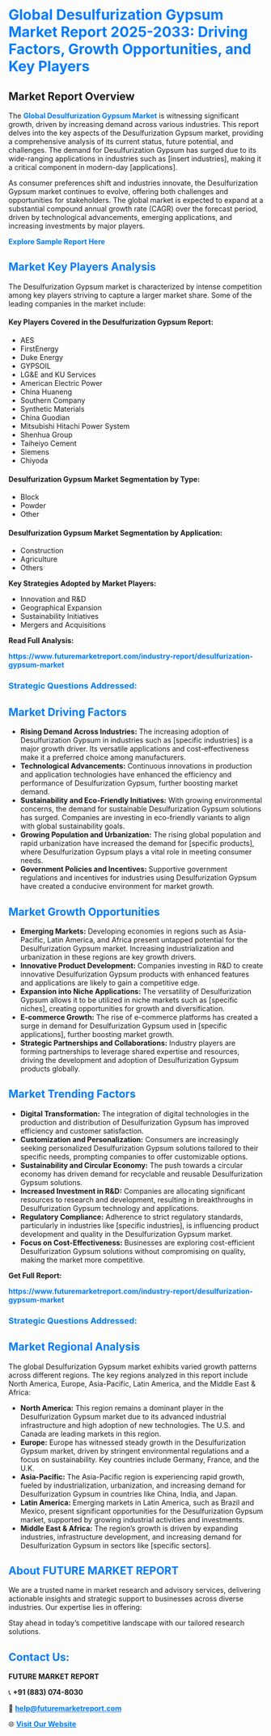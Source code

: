 <h1 style="color: #007BFF;">Global Desulfurization Gypsum Market Report 2025-2033: Driving Factors, Growth Opportunities, and Key Players</h1>

<section id="overview">
<h2>Market Report Overview</h2>
<p>The <a href="https://www.futuremarketreport.com/industry-report/desulfurization-gypsum-market" style="color: #007BFF; text-decoration: none;"><strong>Global Desulfurization Gypsum Market</strong></a> is witnessing significant growth, driven by increasing demand across various industries. This report delves into the key aspects of the Desulfurization Gypsum market, providing a comprehensive analysis of its current status, future potential, and challenges. The demand for Desulfurization Gypsum has surged due to its wide-ranging applications in industries such as [insert industries], making it a critical component in modern-day [applications].</p>
<p>As consumer preferences shift and industries innovate, the Desulfurization Gypsum market continues to evolve, offering both challenges and opportunities for stakeholders. The global market is expected to expand at a substantial compound annual growth rate (CAGR) over the forecast period, driven by technological advancements, emerging applications, and increasing investments by major players.</p>
</section>

<section id="overview">
<p><a href="https://www.futuremarketreport.com/request-sample/reportId=115148" style="color: #007BFF; text-decoration: none;"><strong>Explore Sample Report Here</strong></a></p>
</section>

<section id="key-players">
<h2 style="color: #007BFF;">Market Key Players Analysis</h2>
<p>The Desulfurization Gypsum market is characterized by intense competition among key players striving to capture a larger market share. Some of the leading companies in the market include:</p>
<h4>Key Players Covered in the Desulfurization Gypsum Report:</h4>
<ul><li>AES</li><li>FirstEnergy</li><li>Duke Energy</li><li>GYPSOIL</li><li>LG&amp;E and KU Services</li><li>American Electric Power</li><li>China Huaneng</li><li>Southern Company</li><li>Synthetic Materials</li><li>China Guodian</li><li>Mitsubishi Hitachi Power System</li><li>Shenhua Group</li><li>Taiheiyo Cement</li><li>Siemens</li><li>Chiyoda</li></ul>
<h4>Desulfurization Gypsum Market Segmentation by Type:</h4>
<ul><li>Block</li><li>Powder</li><li>Other</li></ul>

<h4>Desulfurization Gypsum Market Segmentation by Application:</h4>
<ul><li>Construction</li><li>Agriculture</li><li>Others</li></ul>
<p><strong>Key Strategies Adopted by Market Players:</strong></p>
<ul>
<li>Innovation and R&D</li>
<li>Geographical Expansion</li>
<li>Sustainability Initiatives</li>
<li>Mergers and Acquisitions</li>
</ul>
</section>

<section>
<p><strong>Read Full Analysis: </strong></p><a href="https://www.futuremarketreport.com/industry-report/desulfurization-gypsum-market" style="color: #007BFF; text-decoration: none;"><strong>https://www.futuremarketreport.com/industry-report/desulfurization-gypsum-market</strong></a>
<h3 style="color: #007BFF;">Strategic Questions Addressed:</h3>
</section>

<section id="driving-factors">
<h2 style="color: #007BFF;">Market Driving Factors</h2>
<ul>
<li><strong>Rising Demand Across Industries:</strong> The increasing adoption of Desulfurization Gypsum in industries such as [specific industries] is a major growth driver. Its versatile applications and cost-effectiveness make it a preferred choice among manufacturers.</li>
<li><strong>Technological Advancements:</strong> Continuous innovations in production and application technologies have enhanced the efficiency and performance of Desulfurization Gypsum, further boosting market demand.</li>
<li><strong>Sustainability and Eco-Friendly Initiatives:</strong> With growing environmental concerns, the demand for sustainable Desulfurization Gypsum solutions has surged. Companies are investing in eco-friendly variants to align with global sustainability goals.</li>
<li><strong>Growing Population and Urbanization:</strong> The rising global population and rapid urbanization have increased the demand for [specific products], where Desulfurization Gypsum plays a vital role in meeting consumer needs.</li>
<li><strong>Government Policies and Incentives:</strong> Supportive government regulations and incentives for industries using Desulfurization Gypsum have created a conducive environment for market growth.</li>
</ul>
</section>

<section id="growth-opportunities">
<h2 style="color: #007BFF;">Market Growth Opportunities</h2>
<ul>
<li><strong>Emerging Markets:</strong> Developing economies in regions such as Asia-Pacific, Latin America, and Africa present untapped potential for the Desulfurization Gypsum market. Increasing industrialization and urbanization in these regions are key growth drivers.</li>
<li><strong>Innovative Product Development:</strong> Companies investing in R&D to create innovative Desulfurization Gypsum products with enhanced features and applications are likely to gain a competitive edge.</li>
<li><strong>Expansion into Niche Applications:</strong> The versatility of Desulfurization Gypsum allows it to be utilized in niche markets such as [specific niches], creating opportunities for growth and diversification.</li>
<li><strong>E-commerce Growth:</strong> The rise of e-commerce platforms has created a surge in demand for Desulfurization Gypsum used in [specific applications], further boosting market growth.</li>
<li><strong>Strategic Partnerships and Collaborations:</strong> Industry players are forming partnerships to leverage shared expertise and resources, driving the development and adoption of Desulfurization Gypsum products globally.</li>
</ul>
</section>

<section id="trending-factors">
<h2 style="color: #007BFF;">Market Trending Factors</h2>
<ul>
<li><strong>Digital Transformation:</strong> The integration of digital technologies in the production and distribution of Desulfurization Gypsum has improved efficiency and customer satisfaction.</li>
<li><strong>Customization and Personalization:</strong> Consumers are increasingly seeking personalized Desulfurization Gypsum solutions tailored to their specific needs, prompting companies to offer customizable options.</li>
<li><strong>Sustainability and Circular Economy:</strong> The push towards a circular economy has driven demand for recyclable and reusable Desulfurization Gypsum solutions.</li>
<li><strong>Increased Investment in R&D:</strong> Companies are allocating significant resources to research and development, resulting in breakthroughs in Desulfurization Gypsum technology and applications.</li>
<li><strong>Regulatory Compliance:</strong> Adherence to strict regulatory standards, particularly in industries like [specific industries], is influencing product development and quality in the Desulfurization Gypsum market.</li>
<li><strong>Focus on Cost-Effectiveness:</strong> Businesses are exploring cost-efficient Desulfurization Gypsum solutions without compromising on quality, making the market more competitive.</li>
</ul>
</section>

<section>
<p><strong>Get Full Report: </strong></p><a href="https://www.futuremarketreport.com/industry-report/desulfurization-gypsum-market" style="color: #007BFF; text-decoration: none;"><strong>https://www.futuremarketreport.com/industry-report/desulfurization-gypsum-market</strong></a>
<h3 style="color: #007BFF;">Strategic Questions Addressed:</h3>
</section>


<section id="regional-analysis">
<h2 style="color: #007BFF;">Market Regional Analysis</h2>
<p>The global Desulfurization Gypsum market exhibits varied growth patterns across different regions. The key regions analyzed in this report include North America, Europe, Asia-Pacific, Latin America, and the Middle East & Africa:</p>
<ul>
<li><strong>North America:</strong> This region remains a dominant player in the Desulfurization Gypsum market due to its advanced industrial infrastructure and high adoption of new technologies. The U.S. and Canada are leading markets in this region.</li>
<li><strong>Europe:</strong> Europe has witnessed steady growth in the Desulfurization Gypsum market, driven by stringent environmental regulations and a focus on sustainability. Key countries include Germany, France, and the U.K.</li>
<li><strong>Asia-Pacific:</strong> The Asia-Pacific region is experiencing rapid growth, fueled by industrialization, urbanization, and increasing demand for Desulfurization Gypsum in countries like China, India, and Japan.</li>
<li><strong>Latin America:</strong> Emerging markets in Latin America, such as Brazil and Mexico, present significant opportunities for the Desulfurization Gypsum market, supported by growing industrial activities and investments.</li>
<li><strong>Middle East & Africa:</strong> The region’s growth is driven by expanding industries, infrastructure development, and increasing demand for Desulfurization Gypsum in sectors like [specific sectors].</li>
</ul>
</section>

<footer>
<h2 style="color: #007BFF;">About FUTURE MARKET REPORT</h2>
<p>We are a trusted name in market research and advisory services, delivering actionable insights and strategic support to businesses across diverse industries. Our expertise lies in offering:</p>

<p>Stay ahead in today’s competitive landscape with our tailored research solutions.</p>

<h2 style="color: #007BFF;">Contact Us:</h2>
<p><strong>FUTURE MARKET REPORT</strong></p>
<p>📞 <strong>+91 (883) 074-8030</strong></p>
<p>📧 <strong><a href="mailto:help@futuremarketreport.com" style="color: #007BFF;">help@futuremarketreport.com</a></strong></p>
<p>🌐 <strong><a href="https://www.futuremarketreport.com/" style="color: #007BFF;">Visit Our Website</a></strong></p>
</footer>